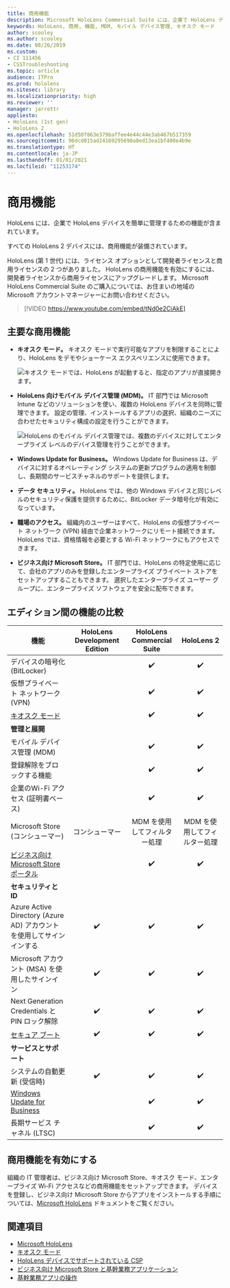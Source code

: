 ```yaml
---
title: 商用機能
description: Microsoft HoloLens Commercial Suite には、企業で HoloLens デバイスを簡単に管理するための機能が含まれています。 HoloLens 2 デバイスには、既定で商用機能が装備されています。
keywords: HoloLens, 商用, 機能, MDM, モバイル デバイス管理, キオスク モード
author: scooley
ms.author: scooley
ms.date: 08/26/2019
ms.custom:
- CI 111456
- CSSTroubleshooting
ms.topic: article
audience: ITPro
ms.prod: hololens
ms.sitesec: library
ms.localizationpriority: high
ms.reviewer: ''
manager: jarrettr
appliesto:
- HoloLens (1st gen)
- HoloLens 2
ms.openlocfilehash: 51d50f863e379baffee4e44c44e3ab467b517359
ms.sourcegitcommit: 96dcd015ad24169295690a8ed13ea1bf480e4b9e
ms.translationtype: HT
ms.contentlocale: ja-JP
ms.lasthandoff: 01/01/2021
ms.locfileid: "11253174"
---
```

# 商用機能

HoloLens には、企業で HoloLens デバイスを簡単に管理するための機能が含まれています。

すべての HoloLens 2 デバイスには、商用機能が装備されています。

HoloLens (第 1 世代) には、ライセンス オプションとして開発者ライセンスと商用ライセンスの 2 つがありました。 HoloLens の商用機能を有効にするには、開発者ライセンスから商用ライセンスにアップグレードします。 Microsoft HoloLens Commercial Suite のご購入については、お住まいの地域の Microsoft アカウントマネージャーにお問い合わせください。

>[!VIDEO https://www.youtube.com/embed/tNd0e2CiAkE]

## 主要な商用機能

- **キオスク モード。** キオスク モードで実行可能なアプリを制限することにより、HoloLens をデモやショーケース エクスペリエンスに使用できます。

  ![キオスク モードでは、HoloLens が起動すると、指定のアプリが直接開きます。](images/201608-kioskmode-400px.png)

- **HoloLens 向けモバイル デバイス管理 (MDM)。** IT 部門では Microsoft Intune などのソリューションを使い、複数の HoloLens デバイスを同時に管理できます。 設定の管理、インストールするアプリの選択、組織のニーズに合わせたセキュリティ構成の設定を行うことができます。

  ![HoloLens のモバイル デバイス管理では、複数のデバイスに対してエンタープライズ レベルのデバイス管理を行うことができます。](images/201608-enterprisemanagement-400px.png)

- **Windows Update for Business。** Windows Update for Business は、デバイスに対するオペレーティング システムの更新プログラムの適用を制御し、長期間のサービスチャネルのサポートを提供します。
- **データ セキュリティ。** HoloLens では、他の Windows デバイスと同じレベルのセキュリティ保護を提供するために、BitLocker データ暗号化が有効になっています。
- **職場のアクセス。** 組織内のユーザーはすべて、HoloLens の仮想プライベート ネットワーク (VPN) 経由で企業ネットワークにリモート接続できます。 HoloLens では、資格情報を必要とする Wi-Fi ネットワークにもアクセスできます。
- **ビジネス向け Microsoft Store。** IT 部門では、HoloLens の特定使用に応じて、会社のアプリのみを登録したエンタープライズ プライベート ストアをセットアップすることもできます。 選択したエンタープライズ ユーザー グループに、エンタープライズ ソフトウェアを安全に配布できます。

## エディション間の機能の比較

|機能 |HoloLens Development Edition |HoloLens Commercial Suite |HoloLens 2 |
|---|:---:|:---:|:---:|
|デバイスの暗号化 (BitLocker) | |✔️ |✔️ |
|仮想プライベート ネットワーク (VPN) | |✔️ |✔️ |
|[キオスク モード](hololens-kiosk.md) | |✔️ |✔️ |
|**管理と展開** | | | |
|モバイル デバイス管理 (MDM) | |✔️ |✔️ |
|登録解除をブロックする機能 | |✔️ |✔️ |
|企業のWi-Fi アクセス (証明書ベース) | |✔️ |✔️ |
|Microsoft Store (コンシューマー) |コンシューマー |MDM を使用してフィルター処理 |MDM を使用してフィルター処理 |
|[ビジネス向け Microsoft Store ポータル](https://docs.microsoft.com/microsoft-store/working-with-line-of-business-apps) | |✔️ |✔️ |
|**セキュリティと ID** | | | |
|Azure Active Directory (Azure AD) アカウントを使用してサインインする |✔️ |✔️ |✔️ |
|Microsoft アカウント (MSA) を使用したサインイン |✔️ |✔️ |✔️ |
|Next Generation Credentials と PIN ロック解除 |✔️ |✔️ |✔️ |
|[セキュア ブート](https://docs.microsoft.com/windows-hardware/design/device-experiences/oem-secure-boot) |✔️ |✔️ |✔️ |
|**サービスとサポート** | | | |
|システムの自動更新 (受信時) |✔️ |✔️ |✔️ |
|[Windows Update for Business](https://docs.microsoft.com/windows/deployment/update/waas-manage-updates-wufb) | |✔️ |✔️ |
|長期サービス チャネル (LTSC) | |✔️ |✔️ |

## 商用機能を有効にする

組織の IT 管理者は、ビジネス向け Microsoft Store、キオスク モード、エンタープライズ Wi-Fi アクセスなどの商用機能をセットアップできます。 デバイスを登録し、ビジネス向け Microsoft Store からアプリをインストールする手順については、[Microsoft HoloLens](index.yml) ドキュメントをご覧ください。

## 関連項目

- [Microsoft HoloLens](index.yml)
- [キオスク モード](hololens-kiosk.md)
- [HoloLens デバイスでサポートされている CSP](/windows/client-management/mdm/configuration-service-provider-reference#csps-supported-in-hololens-devices)
- [ビジネス向け Microsoft Store と基幹業務アプリケーション](https://blogs.technet.microsoft.com/sbucci/2016/04/13/windows-store-for-business-and-line-of-business-applications/)
- [基幹業務アプリの操作](/microsoft-store/working-with-line-of-business-apps)
